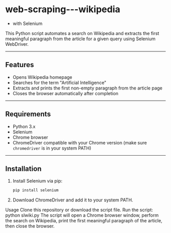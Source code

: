 # web-scraping---wikipedia
- with Selenium

This Python script automates a search on Wikipedia and extracts the first meaningful paragraph from the article for a given query using Selenium WebDriver.

---

## Features

- Opens Wikipedia homepage
- Searches for the term "Artificial Intelligence"
- Extracts and prints the first non-empty paragraph from the article page
- Closes the browser automatically after completion

---

## Requirements

- Python 3.x
- Selenium
- Chrome browser
- ChromeDriver compatible with your Chrome version (make sure `chromedriver` is in your system PATH)

---

## Installation

1. Install Selenium via pip:
   ```bash
   pip install selenium
2. Download ChromeDriver and add it to your system PATH.
   
Usage
Clone this repository or download the script file.
Run the script:
python slwiki.py
The script will open a Chrome browser window, perform the search on Wikipedia, print the first meaningful paragraph of the article, then close the browser.
